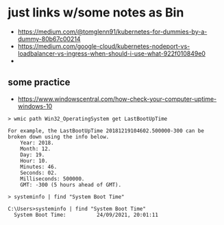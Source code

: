 # just links w/some notes as Bin 

- https://medium.com/@tomglenn91/kubernetes-for-dummies-by-a-dummy-80b67c00214
- https://medium.com/google-cloud/kubernetes-nodeport-vs-loadbalancer-vs-ingress-when-should-i-use-what-922f010849e0
- 

## some practice 

- https://www.windowscentral.com/how-check-your-computer-uptime-windows-10
```	
> wmic path Win32_OperatingSystem get LastBootUpTime

For example, the LastBootUpTime 20181219104602.500000-300 can be broken down using the info below.
	Year: 2018.
	Month: 12.
	Day: 19.
	Hour: 10.
	Minutes: 46.
	Seconds: 02.
	Milliseconds: 500000.
	GMT: -300 (5 hours ahead of GMT).
	
> systeminfo | find "System Boot Time"

C:\Users>systeminfo | find "System Boot Time"
  System Boot Time:          24/09/2021, 20:01:11	
```
